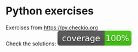 # Python exercises

Exercises from https://py.checkio.org  
Check the solutions: ![coverage badge](./coverage.svg)
